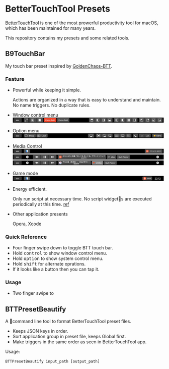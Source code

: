 # BetterTouchTool Presets

[BetterTouchTool](https://www.folivora.ai) is one of the most prowerful productivity tool for macOS, which has been maintained for many years.

This repository contains my presets and some related tools.

## B9TouchBar

My touch bar preset inspired by [GoldenChaos-BTT](https://community.folivora.ai/t/goldenchaos-btt-a-complete-touch-bar-ui-replacement-preset/1281).

### Feature

- Powerful while keeping it simple.

    Actions are organized in a way that is easy to understand and maintain.
    No name triggers.
    No duplicate rules.

- Window control menu
    ![Window control screenshot](doc_assets/touchbar_window_control.png)

- Option menu
    ![Option menu screenshot](doc_assets/touchbar_option_menu.png)

- Media Control
    ![Player Control Mini](doc_assets/touchbar_init.png)
    ![Player Control Menu](doc_assets/touchbar_player_control.png)
    ![Player Control Like](doc_assets/touchbar_player_control_like.png)

- Game mode
    ![Game mode screenshot](doc_assets/touchbar_game_mode.png)

- Energy efficient.

    Only run script at necessary time.
    No script widgets are executed periodically at this time. [ref](https://community.folivora.ai/t/updated-testing-the-battery-life-impact-of-applescript-widgets/3189)

- Other application presents

    Opera, Xcode

### Quick Reference

- Four finger swipe down to toggle BTT touch bar.
- Hold <kbd>control</kbd> to show window control menu.
- Hold <kbd>option</kbd> to show system control menu.
- Hold <kbd>shift</kbd> for alternate oprations.
- If it looks like a button then you can tap it.

### Usage

- Two finger swipe to 

## BTTPresetBeautify

A command line tool to format BetterTouchTool preset files.

- Keeps JSON keys in order.
- Sort application group in preset file, keeps Global first.
- Make triggers in the same order as seen in BetterTouchTool app.

Usage:

```shell
BTTPresetBeautify input_path [output_path]
```
